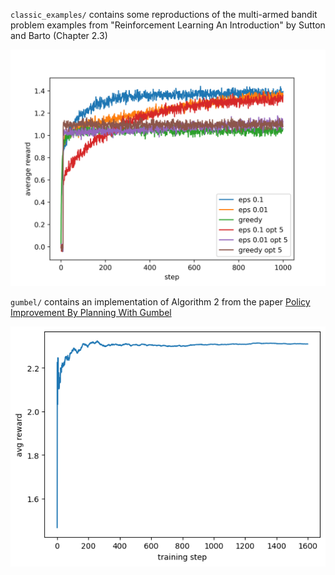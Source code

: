 `classic_examples/` contains some reproductions of the multi-armed bandit problem examples from "Reinforcement Learning An Introduction" by Sutton and Barto (Chapter 2.3)

![alt text](https://github.com/scascino10/multi_armed_bandits/blob/main/classic_examples/plot.png?raw=true)

`gumbel/` contains an implementation of Algorithm 2 from the paper [Policy Improvement By Planning With Gumbel](https://openreview.net/forum?id=bERaNdoegnO)

![alt text](https://github.com/scascino10/multi_armed_bandits/blob/main/gumbel/plot.png?raw=true)
